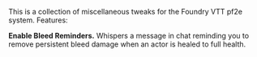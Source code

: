 This is a collection of miscellaneous tweaks for the Foundry VTT pf2e system. Features:

**Enable Bleed Reminders.** Whispers a message in chat reminding you to remove persistent bleed damage when an actor is healed to full health.